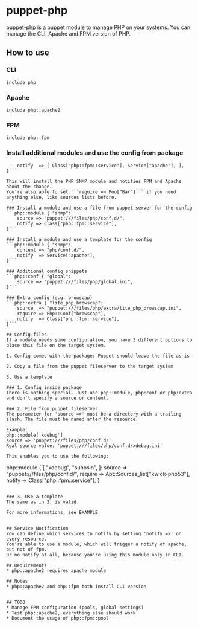 # puppet-php

puppet-php is a puppet module to manage PHP on your systems.
You can manage the CLI, Apache and FPM version of PHP.

## How to use

### CLI
```include php```

### Apache
```include php::apache2```

### FPM
```include php::fpm```

### Install additional modules and use the config from package
```php::module { "snmp": 
    notify  => [ Class["php::fpm::service"], Service["apache"], ],
}```

This will install the PHP SNMP module and notifies FPM and Apache about the change.
You're also able to set ```require => Foo["Bar"]``` if you need anything else, like sources lists before.

### Install a module and use a file from puppet server for the config
```php::module { "snmp":
    source => "puppet:///files/php/conf.d/",
    notify => Class["php::fpm::service"],
}```

### Install a module and use a template for the config
```php::module { "snmp":
    content => "php/conf.d/",
    notify  => Service["apache"],
}```

### Additional config snippets
```php::conf { "global":
    source => "puppet:///files/php/global.ini",
}```

### Extra config (e.g. browscap)
```php::extra { "lite_php_browscap":
    source  => "puppet:///files/php/extra/lite_php_browscap.ini",
    require => Php::Conf["browscap"],
    notify  => Class["php::fpm::service"],
}```

## Config files
If a module needs some configuration, you have 3 different options to place this file on the target system.

1. Config comes with the package: Puppet should leave the file as-is

2. Copy a file from the puppet fileserver to the target system

3. Use a template

### 1. Config inside package
There is nothing special. Just use php::module, php:conf or php:extra and don't specify a source or content.

### 2. File from puppet fileserver
The parameter for 'source =>' must be a directory with a trailing slash. The file must be named after the resource.

Example:
php::module['xdebug']
source => 'puppet:///files/php/conf.d/'
Real source value: 'puppet:///files/php/conf.d/xdebug.ini'

This enables you to use the following:
```
php::module { [ "xdebug", "suhosin", ]:
    source  => "puppet:///files/php/conf.d/",
    require => Apt::Sources_list["kwick-php53"],
    notify      => Class["php::fpm::service"],
}
```

### 3. Use a template
The same as in 2. is valid.

For more informations, see EXAMPLE


## Service Notification
You can define which services to notify by setting 'notify =>' on every resource.
You're able to use a module, which will trigger a notify of apache, but not of fpm.
Or no notify at all, because you're using this module only in CLI.

## Requirements
* php::apache2 requires apache module

## Notes
* php::apache2 and php::fpm both install CLI version


## TODO
* Manage FPM configuration (pools, global settings)
* Test php::apache2, everything else should work
* Document the usage of php::fpm::pool
